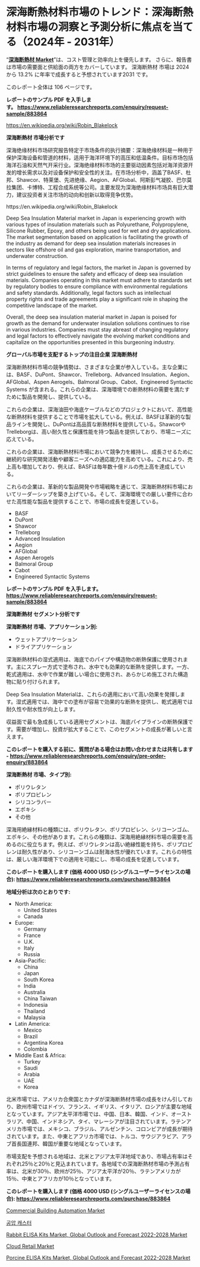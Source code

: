 <p><h1>深海断熱材料市場のトレンド：深海断熱材料市場の洞察と予測分析に焦点を当てる（2024年 - 2031年）</h1></p><p>&ldquo;<strong><a href="https://www.reliableresearchreports.com/deep-sea-insulation-material-r883864">深海断熱材 Market</a></strong>&rdquo;は、コスト管理と効率向上を優先します。 さらに、報告書は市場の需要面と供給面の両方をカバーしています。 深海断熱材 市場は 2024 から 13.2% に年率で成長すると予想されています2031 です。</p>
<p>このレポート全体は 106 ページです。</p>
<p><strong>レポートのサンプル PDF を入手します。&nbsp;<a href="https://www.reliableresearchreports.com/enquiry/request-sample/883864">https://www.reliableresearchreports.com/enquiry/request-sample/883864</a></strong></p>
<p><a href="https://en.wikipedia.org/wiki/Robin_Blakelock">https://en.wikipedia.org/wiki/Robin_Blakelock</a></p>
<p><strong>深海断熱材 市場分析です</strong></p>
<p><p>深海绝缘材料市场研究报告特定于市场条件的执行摘要：深海绝缘材料是一种用于保护深海设备和管道的材料，适用于海洋环境下的高压和低温条件。目标市场包括海洋石油和天然气开采行业。深海绝缘材料市场的主要驱动因素包括对海洋资源开发的增长需求以及对设备保护和安全性的关注。在市场分析中，涵盖了BASF、杜邦、Shawcor、特莱堡、先进绝缘、Aegion、AFGlobal、阿斯彭气凝胶、巴尔莫拉集团、卡博特、工程合成系统等公司。主要发现为深海绝缘材料市场具有巨大潜力，建议投资者关注市场的动向和创新以取得竞争优势。</p></p>
<p>https://en.wikipedia.org/wiki/Robin_Blakelock</p>
<p><p>Deep Sea Insulation Material market in Japan is experiencing growth with various types of insulation materials such as Polyurethane, Polypropylene, Silicone Rubber, Epoxy, and others being used for wet and dry applications. The market segmentation based on application is facilitating the growth of the industry as demand for deep sea insulation materials increases in sectors like offshore oil and gas exploration, marine transportation, and underwater construction.</p><p>In terms of regulatory and legal factors, the market in Japan is governed by strict guidelines to ensure the safety and efficacy of deep sea insulation materials. Companies operating in this market must adhere to standards set by regulatory bodies to ensure compliance with environmental regulations and safety standards. Additionally, legal factors such as intellectual property rights and trade agreements play a significant role in shaping the competitive landscape of the market.</p><p>Overall, the deep sea insulation material market in Japan is poised for growth as the demand for underwater insulation solutions continues to rise in various industries. Companies must stay abreast of changing regulatory and legal factors to effectively navigate the evolving market conditions and capitalize on the opportunities presented in this burgeoning industry.</p></p>
<p><strong>グローバル市場を支配するトップの注目企業 深海断熱材</strong></p>
<p><p>深海断熱材料市場の競争情勢は、さまざまな企業が参入している。主な企業には、BASF、DuPont、Shawcor、Trelleborg、Advanced Insulation、Aegion、AFGlobal、Aspen Aerogels、Balmoral Group、Cabot、Engineered Syntactic Systems が含まれる。これらの企業は、深海環境での断熱材料の需要を満たすために製品を開発し、提供している。</p><p>これらの企業は、深海油田や海底ケーブルなどのプロジェクトにおいて、高性能な断熱材料を提供することで市場を拡大している。例えば、BASFは革新的な製品ラインを開発し、DuPontは高品質な断熱材料を提供している。ShawcorやTrelleborgは、高い耐久性と保護性能を持つ製品を提供しており、市場ニーズに応えている。</p><p>これらの企業は、深海断熱材料市場において競争力を維持し、成長させるために継続的な研究開発活動や顧客ニーズへの適応能力を高めている。これにより、売上高も増加しており、例えば、BASFは毎年数十億ドルの売上高を達成している。</p><p>これらの企業は、革新的な製品開発や市場戦略を通じて、深海断熱材料市場においてリーダーシップを築き上げている。そして、深海環境での厳しい要件に合わせた高性能な製品を提供することで、市場の成長を促進している。</p></p>
<p><ul><li>BASF</li><li>DuPont</li><li>Shawcor</li><li>Trelleborg</li><li>Advanced Insulation</li><li>Aegion</li><li>AFGlobal</li><li>Aspen Aerogels</li><li>Balmoral Group</li><li>Cabot</li><li>Engineered Syntactic Systems</li></ul></p>
<p><strong>レポートのサンプル PDF を入手します。 <a href="https://www.reliableresearchreports.com/enquiry/request-sample/883864">https://www.reliableresearchreports.com/enquiry/request-sample/883864</a></strong></p>
<p><strong>深海断熱材 セグメント分析です</strong></p>
<p><strong>深海断熱材 市場、アプリケーション別:</strong></p>
<p><ul><li>ウェットアプリケーション</li><li>ドライアプリケーション</li></ul></p>
<p><p>深海断熱材料の湿式適用は、海底でのパイプや構造物の断熱保護に使用されます。主にスプレー方式で塗布され、水中でも効果的な断熱を提供します。一方、乾式適用は、水中で作業が難しい場合に使用され、あらかじめ施工された構造物に貼り付けられます。</p><p> Deep Sea Insulation Materialは、これらの適用において高い効果を発揮します。湿式適用では、海中での塗布が容易で効果的な断熱を提供し、乾式適用では耐久性や耐水性が向上します。</p><p>収益面で最も急成長している適用セグメントは、海底パイプラインの断熱保護です。需要が増加し、投資が拡大することで、このセグメントの成長が著しいと言えます。</p></p>
<p><strong>このレポートを購入する前に、質問がある場合はお問い合わせまたは共有します - <a href="https://www.reliableresearchreports.com/enquiry/pre-order-enquiry/883864">https://www.reliableresearchreports.com/enquiry/pre-order-enquiry/883864</a></strong></p>
<p><strong>深海断熱材 市場、タイプ別:</strong></p>
<p><ul><li>ポリウレタン</li><li>ポリプロピレン</li><li>シリコンラバー</li><li>エポキシ</li><li>その他</li></ul></p>
<p><p>深海用絶縁材料の種類には、ポリウレタン、ポリプロピレン、シリコーンゴム、エポキシ、その他があります。これらの種類は、深海用絶縁材料市場の需要を高めるのに役立ちます。例えば、ポリウレタンは高い絶縁性能を持ち、ポリプロピレンは耐久性があり、シリコーンゴムは耐海水性が優れています。これらの特性は、厳しい海洋環境下での適用を可能にし、市場の成長を促進しています。</p></p>
<p><strong>このレポートを購入します (価格 4000 USD (シングルユーザーライセンスの場合): <a href="https://www.reliableresearchreports.com/purchase/883864">https://www.reliableresearchreports.com/purchase/883864</a></strong></p>
<p><strong>地域分析は次のとおりです:</strong></p>
<p><ul>
    <li>
        North America:
        <ul>
            <li>United States</li>
            <li>Canada</li>
        </ul>
    </li>
    <li>
        Europe:
        <ul>
            <li>Germany</li>
            <li>France</li>
            <li>U.K.</li>
            <li>Italy</li>
            <li>Russia</li>
        </ul>
    </li>
    <li>
        Asia-Pacific:
        <ul>
            <li>China</li>
            <li>Japan</li>
            <li>South Korea</li>
            <li>India</li>
            <li>Australia</li>
            <li>China Taiwan</li>
            <li>Indonesia</li>
            <li>Thailand</li>
            <li>Malaysia</li>
        </ul>
    </li>
    <li>
        Latin America:
        <ul>
            <li>Mexico</li>
            <li>Brazil</li>
            <li>Argentina Korea</li>
            <li>Colombia</li>
        </ul>
    </li>
    <li>
        Middle East & Africa:
        <ul>
            <li>Turkey</li>
            <li>Saudi</li>
            <li>Arabia</li>
            <li>UAE</li>
            <li>Korea</li>
        </ul>
    </li>
    </ul></p>
<p><p>北米市場では、アメリカ合衆国とカナダが深海断熱材市場の成長をけん引しており、欧州市場ではドイツ、フランス、イギリス、イタリア、ロシアが主要な地域となっています。アジア太平洋市場では、中国、日本、韓国、インド、オーストラリア、中国、インドネシア、タイ、マレーシアが注目されています。ラテンアメリカ市場では、メキシコ、ブラジル、アルゼンチン、コロンビアが成長が期待されています。また、中東とアフリカ市場では、トルコ、サウジアラビア、アラブ首長国連邦、韓国が重要な地域となっています。</p><p>市場支配を予想される地域は、北米とアジア太平洋地域であり、市場占有率はそれぞれ25％と20％と見込まれています。各地域での深海断熱材市場の予測占有率は、北米が30％、欧州が25％、アジア太平洋が20％、ラテンアメリカが15％、中東とアフリカが10％となっています。</p></p>
<p><strong>このレポートを購入します (価格 4000 USD (シングルユーザーライセンスの場合): <a href="https://www.reliableresearchreports.com/purchase/883864">https://www.reliableresearchreports.com/purchase/883864</a></strong></p>
<p><p><a href="https://github.com/globismark/Market-Research-Report-List-5/blob/main/commercial-building-automation-market.md">Commercial Building Automation Market</a></p><p><a href="https://medium.com/@trevorkruvalis5678/%EA%B8%80%EB%A1%9C%EB%B2%8C-%EA%B3%B5%EA%B8%B0-%EC%95%95%EC%B6%95-%EC%BA%90%EC%8A%A4%ED%84%B0-%EC%82%B0%EC%97%85-%EB%B6%84%EC%84%9D-%EB%B3%B4%EA%B3%A0%EC%84%9C-%EC%BA%90%EC%8A%A4%ED%84%B0-%EC%8B%9C%EC%9E%A5-%EA%B7%9C%EB%AA%A8-%EC%A0%90%EC%9C%A0%EC%9C%A8-%EB%B0%8F-%EC%9C%A0%ED%98%95-rigid-caster-swivel-caster-%EC%9D%91%EC%9A%A9-%EC%82%B0%EC%97%85-%EB%B0%8F-%EC%9E%90%EB%8F%99%EC%B0%A8-%EC%9D%98%EB%A3%8C-%EB%B0%8F-%EA%B0%80%EA%B5%AC-c33ab12ebd6e">공압 캐스터</a></p><p><a href="https://issuu.com/reportprime-2/docs/rabbit-elisa-kits-market-global-out_69146eb0b11ebf">Rabbit ELISA Kits Market, Global Outlook and Forecast 2022-2028 Market</a></p><p><a href="https://github.com/prosalinda88/Market-Research-Report-List-6/blob/main/cloud-retail-market.md">Cloud Retail Market</a></p><p><a href="https://issuu.com/reportprime-2/docs/porcine-elisa-kits-market-global-ou_6673c0daebe7ff">Porcine ELISA Kits Market, Global Outlook and Forecast 2022-2028 Market</a></p></p>